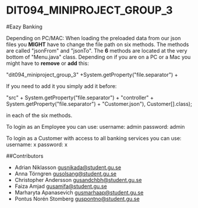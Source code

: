 # DIT094_MINIPROJECT_GROUP_3

#Eazy Banking

Depending on PC/MAC: 
When loading the preloaded data from our json files you **MIGHT** have to change the file path on six methods.
The methods are called "jsonFrom" and "jsonTo". The **6** methods are located at the very bottom of "Menu.java" class.
Depending on if you are on a PC or a Mac you might have to **remove** or **add** this: 

"dit094_miniproject_group_3" +System.getProperty("file.separator") + 

If you need to add it you simply add it before:

"src" + System.getProperty("file.separator") + "controller" + System.getProperty("file.separator") + "Customer.json"), Customer[].class);

in each of the six methods.






To login as an Employee you can use:
username: admin
password: admin

To login as a Customer with access to all banking services you can use:
username: x
password: x

##Contributors

- Adrian Niklasson gusnikada@student.gu.se
- Anna Törngren gusolsang@student.gu.se 
- Christopher Andersson gusandchbh@student.gu.se
- Faiza Amjad  gusamjfa@student.gu.se
- Marharyta Apanasevich  gusmarhaap@student.gu.se
- Pontus Norén Stomberg guspontno@student.gu.se

